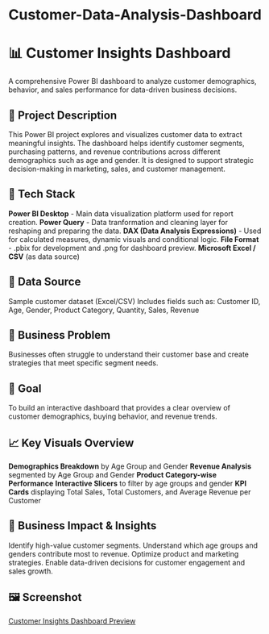 # Customer-Data-Analysis-Dashboard

# 📊 Customer Insights Dashboard
A comprehensive Power BI dashboard to analyze customer demographics, behavior, and sales performance for data-driven business decisions.

## 📝 Project Description
This Power BI project explores and visualizes customer data to extract meaningful insights. The dashboard helps identify customer segments, purchasing patterns, and revenue contributions across different demographics such as age and gender. It is designed to support strategic decision-making in marketing, sales, and customer management.

## 🧰 Tech Stack

**Power BI Desktop** - Main data visualization platform used for report creation.
**Power Query** - Data tranformation and cleaning layer for reshaping and preparing the data.
**DAX (Data Analysis Expressions)** - Used for calculated measures, dynamic visuals and conditional logic.
**File Format** - .pbix for development and .png for dashboard preview.
**Microsoft Excel / CSV** (as data source)

## 📁 Data Source
Sample customer dataset (Excel/CSV)
Includes fields such as: Customer ID, Age, Gender, Product Category, Quantity, Sales, Revenue

## 🔎 Business Problem
Businesses often struggle to understand their customer base and create strategies that meet specific segment needs.

## 🎯 Goal
To build an interactive dashboard that provides a clear overview of customer demographics, buying behavior, and revenue trends.

## 📈 Key Visuals Overview

**Demographics Breakdown** by Age Group and Gender
**Revenue Analysis** segmented by Age Group and Gender
**Product Category-wise Performance**
**Interactive Slicers** to filter by age groups and gender
**KPI Cards** displaying Total Sales, Total Customers, and Average Revenue per Customer

## 💼 Business Impact & Insights
Identify high-value customer segments.
Understand which age groups and genders contribute most to revenue.
Optimize product and marketing strategies.
Enable data-driven decisions for customer engagement and sales growth.

## 🖼️ Screenshot

[Customer Insights Dashboard Preview](https://github.com/Kritika-N-Khanna/Customer-Data-Analysis-Dashboard/blob/main/Customer%20Data%20Analysis%20Dashboard.png)

